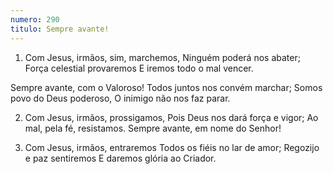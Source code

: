 ```yaml
---
numero: 290
titulo: Sempre avante!
---
```

1. Com Jesus, irmãos, sim, marchemos,
Ninguém poderá nos abater;
Força celestial provaremos
E iremos todo o mal vencer.

Sempre avante, com o Valoroso!
Todos juntos nos convém marchar;
Somos povo do Deus poderoso,
O inimigo não nos faz parar.

2. Com Jesus, irmãos, prossigamos,
Pois Deus nos dará força e vigor;
Ao mal, pela fé, resistamos.
Sempre avante, em nome do Senhor!

3. Com Jesus, irmãos, entraremos
Todos os fiéis no lar de amor;
Regozijo e paz sentiremos
E daremos glória ao Criador.
